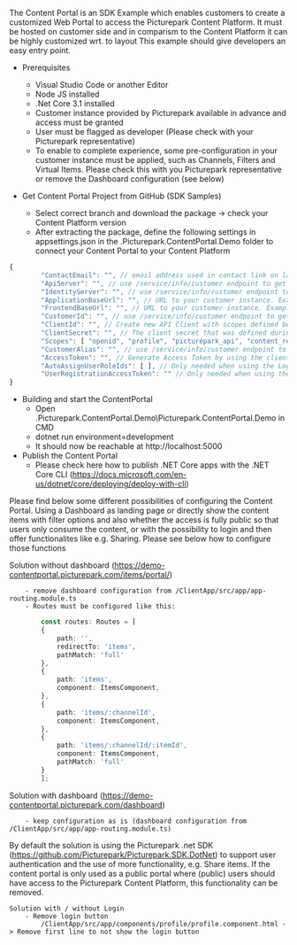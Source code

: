The Content Portal is an SDK Example which enables customers to create a customized Web Portal to access the Picturepark Content Platform.
It must be hosted on customer side and in comparism to the Content Platform it can be highly customized wrt. to layout 
This example should give developers an easy entry point.


- Prerequisites
    - Visual Studio Code or another Editor
    - Node JS installed
    - .Net Core 3.1 installed
    - Customer instance provided by Picturepark available in advance and access must be granted
    - User must be flagged as developer (Please check with your Picturepark representative)
    - To enable to complete experience, some pre-configuration in your customer instance must be applied, such as Channels, Filters and Virtual Items. Please check this with you Picturepark representative or remove the Dashboard configuration (see below)

- Get Content Portal Project from GitHub (SDK Samples)
    - Select correct branch and download the package -> check your Content Platform version
    - After extracting the package, define the following settings in appsettings.json in the .Picturepark.ContentPortal.Demo folder to connect your Content Portal to your Content Platform

``` typescript 
{
        "ContactEmail": "", // email address used in contact link on landing page "If you would like to contribute your ideas, please contact us."
        "ApiServer": "", // use /service/info/customer endpoint to get "apiUrl". Example: https://[CUSTOMER].picturepark.com/service/info/customer
        "IdentityServer": "", // use /service/info/customer endpoint to get "identityServerUrl". Example: https://[CUSTOMER].picturepark.com/service/info/customer
        "ApplicationBaseUrl": "", // URL to your customer instance. Example: https://[CUSTOMER].picturepark.com
        "FrontendBaseUrl": "", // URL to your customer instance. Example: https://[CUSTOMER].picturepark.com
        "CustomerId": "", // use /service/info/customer endpoint to get "customerId". Example: https://[CUSTOMER].picturepark.com/service/info/customer
        "ClientId": "", // Create new API Client with scopes defined below. Client can be created within the customer instance. After login go to settings -> API Clients. NOTE: If you do not see "API Clients", your user has not been marked as developer. Contact your Picturepark representative...  ( SAN - I think it would be good to say the grant type that will be used for the client authentication)
        "ClientSecret": "", // The client secret that was defined during the creation of the API client
        "Scopes": [ "openid", "profile", "picturepark_api", "content_read", "profile_read", "schema_read", "output_read", "channel_read", "share_read", "share_write" ],
        "CustomerAlias": "", // use /service/info/customer endpoint to get "customerAlias". Example: https://[CUSTOMER].picturepark.com/service/info/customer
        "AccessToken": "", // Generate Access Token by using the client you just have created
        "AutoAssignUserRoleIds": [ ], // Only needed when using the Login functionality - User Role Id`s which will be assigned on user registration ( SAN - When it is needed what information should be put in the array?)
        "UserRegistrationAccessToken": "" // Only needed when using the Login functionality - Access token of a user who has "Manager Users" right to be able to register 
}
```

- Building and start the ContentPortal
    - Open .Picturepark.ContentPortal.Demo\Picturepark.ContentPortal.Demo in CMD
    - dotnet run environment=development
    - It should now be reachable at http://localhost:5000
- Publish the Content Portal
	- Please check here how to publish .NET Core apps with the .NET Core CLI (https://docs.microsoft.com/en-us/dotnet/core/deploying/deploy-with-cli)
	

Please find below some different possibilities of configuring the Content Portal. Using a Dashboard as landing page or directly show the content items with filter options and also whether the access is fully public so that users only consume the content, or with the possibility to login and then offer functionalites like e.g. Sharing. Please see below how to configure those functions

Solution without dashboard (https://demo-contentportal.picturepark.com/items/portal/)

        - remove dashboard configuration from /ClientApp/src/app/app-routing.module.ts
        - Routes must be configured like this:
``` typescript 
        const routes: Routes = [
        {
            path: '',
            redirectTo: 'items',
            pathMatch: 'full'
        },
        {
            path: 'items',
            component: ItemsComponent,
        },
        {
            path: 'items/:channelId',
            component: ItemsComponent,
        },
        {
            path: 'items/:channelId/:itemId',
            component: ItemsComponent,
            pathMatch: 'full'
        }
        ]; 
```

Solution with dashboard (https://demo-contentportal.picturepark.com/dashboard)

        - keep configuration as is (dashboard configuration from /ClientApp/src/app/app-routing.module.ts)
		

By default the solution is using the Picturepark .net SDK (https://github.com/Picturepark/Picturepark.SDK.DotNet) to support user authentication and the use of more functionality, e.g. Share items. If the content portal is only used as a public portal where (public) users should have access to the Picturepark Content Platform, this functionality can be removed. 
    
    Solution with / without Login
        - Remove login button
            /ClientApp/src/app/components/profile/profile.component.html -> Remove first line to not show the login button





